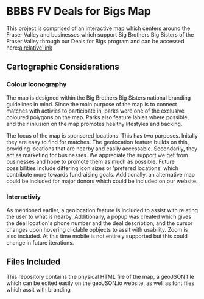 
# BBBS FV Deals for Bigs Map

This project is comprised of an interactive map which centers around the Fraser Valley and businesses which support Big Brothers Big Sisters of the Fraser Valley through our Deals for Bigs program and can be accessed here:[a relative link](/Work/bbbs.html)
## Cartographic Considerations

### Colour Iconography

The map is designed within the Big Brothers Big Sisters national branding guidelines in mind. Since the main purpose of the map is to connect matches with activies to participate in, parks were one of the exclusive coloured polygons on the map. Parks also feature lables where possible, and their inlusion on the map promotes healthy lifestyles and backing. 

The focus of the map is sponsored locations. This has two purposes. Initally they are easy to find for matches. The geolocation feature builds on this, providing locations that are nearby and easily accessable. Secondarily, they act as marketing for businesses. We appreciate the support we get from businesses and hope to promote them as much as possible. Future possibilities include differing icon sizes or 'prefered locations' which contribute more towards fundraising goals. Additionally, an alternative map could be included for major donors which could be included on our website.

### Interactiviy

As mentioned earlier, a geolocation feature is included to assist with relating the user to what is nearby. Additionally, a popup was created which gives the deal location's phone number and the deal description, and the cursor changes upon hovering cliclable opbjects to assit with usability. Zoom is also included. At this time mobile is not entirely supported but this could change in future iterations.

## Files Included

This repository contains the physical HTML file of the map, a geoJSON file which can be edited easily on the geoJSON.io website, as well as font files which assit with branding
